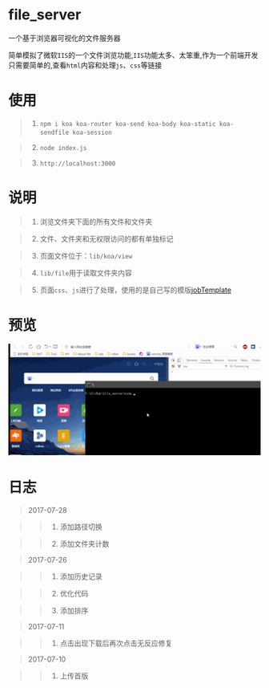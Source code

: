 # file_server

一个基于浏览器可视化的文件服务器

简单模拟了微软`IIS`的一个文件浏览功能,`IIS`功能太多、太笨重,作为一个前端开发只需要简单的,查看`html`内容和处理`js`、`css`等链接

# 使用

> 1. `npm i koa koa-router koa-send koa-body koa-static koa-sendfile koa-session`

> 2. `node index.js`

> 3. `http://localhost:3000`

# 说明

> 1. 浏览文件夹下面的所有文件和文件夹

> 2. 文件、文件夹和无权限访问的都有单独标记

> 3. 页面文件位于：`lib/koa/view`

> 4. `lib/file`用于读取文件夹内容

> 5. 页面`css`、`js`进行了处理，使用的是自己写的模版[jobTemplate](https://github.com/zoeDylan/jobTemplate)

# 预览

![操作测试](./readmeFile/v-0.1.1.gif)

# 日志

> 2017-07-28

>> 1. 添加路径切换

>> 2. 添加文件夹计数

> 2017-07-26 

>> 1. 添加历史记录

>> 2. 优化代码

>> 3. 添加排序

> 2017-07-11

>> 1. 点击出现下载后再次点击无反应修复

> 2017-07-10

>> 1. 上传首版